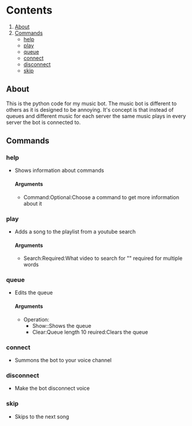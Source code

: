 # Contents
1. [About](#About)
2. [Commands](#Commands)
    + [help](###Help)
    + [play](###Play)
    + [queue](###Queue)
    + [connect](###Connect)
    + [disconnect](###Disconnect)
    + [skip](###Skip)

## About
This is the python code for my music bot. The music bot is different to others as it is designed to be annoying. It's concept is that instead of queues and different music for each server the same music plays in every server the bot is connected to.

## Commands

  ### help
  + Shows information about commands
    #### Arguments
    + Command:Optional:Choose a command to get more information about it
  ### play
  + Adds a song to the playlist from a youtube search
    #### Arguments
    + Search:Required:What video to search for "" required for multiple words
  ### queue
  + Edits the queue
    #### Arguments
    + Operation:
      + Show::Shows the queue
      + Clear:Queue length 10 reuired:Clears the queue
  ### connect
  + Summons the bot to your voice channel
  ### disconnect
  + Make the bot disconnect voice
  ### skip
  + Skips to the next song
